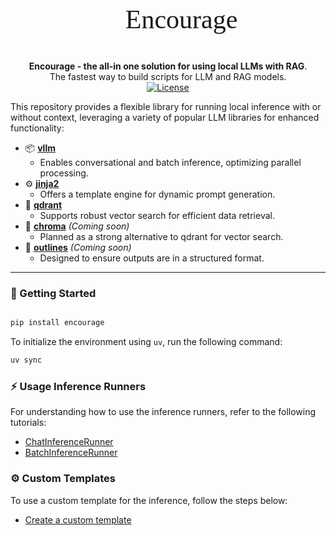 <p align="center" alt="logo" style="font-size:42px; font-family:bold;">
  🌱 Encourage
</p>

<p align="center">
    <b>Encourage - the all-in one solution for using local LLMs with RAG</b>. <br />
    The fastest way to build scripts for LLM and RAG models. <br />
    <a href="https://github.com/chroma-core/chroma/blob/master/LICENSE" target="_blank">
      <img src="https://img.shields.io/static/v1?label=license&message=Apache 2.0&color=white" alt="License">
    </a>

</p>

This repository provides a flexible library for running local inference with or without context, leveraging a variety of popular LLM libraries for enhanced functionality:

- 📦 **[vllm](https://github.com/vllm-project/vllm)**
  - Enables conversational and batch inference, optimizing parallel processing.
- ⚙️ **[jinja2](https://github.com/pallets/jinja)**
  - Offers a template engine for dynamic prompt generation.
- 🧭 **[qdrant](https://github.com/qdrant/qdrant)**
  - Supports robust vector search for efficient data retrieval.
- 🔄 **[chroma](https://github.com/chroma-core/chroma)** *(Coming soon)*
  - Planned as a strong alternative to qdrant for vector search.
- 📝 **[outlines](https://github.com/dottxt-ai/outlines)** *(Coming soon)*
  - Designed to ensure outputs are in a structured format.

---

### 🚀 Getting Started

```python

pip install encourage
```

To initialize the environment using `uv`, run the following command:

```bash
uv sync
```

### ⚡ Usage Inference Runners

For understanding how to use the inference runners, refer to the following tutorials:

- [ChatInferenceRunner](./docs/conversation.md)
- [BatchInferenceRunner](./docs/batch_inference.md)

### ⚙️ Custom Templates

To use a custom template for the inference, follow the steps below:

- [Create a custom template](./docs/templates.md)
